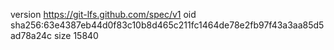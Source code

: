 version https://git-lfs.github.com/spec/v1
oid sha256:63e4387eb44d0f83c10b8d465c211fc1464de78e2fb97f43a3aa85d5ad78a24c
size 15840
